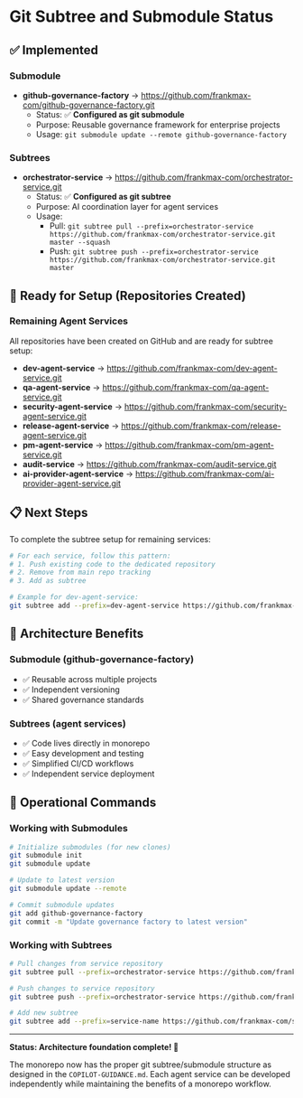 # Git Subtree and Submodule Status

## ✅ Implemented

### Submodule
- **github-governance-factory** → https://github.com/frankmax-com/github-governance-factory.git
  - Status: ✅ **Configured as git submodule**
  - Purpose: Reusable governance framework for enterprise projects
  - Usage: `git submodule update --remote github-governance-factory`

### Subtrees
- **orchestrator-service** → https://github.com/frankmax-com/orchestrator-service.git
  - Status: ✅ **Configured as git subtree**
  - Purpose: AI coordination layer for agent services
  - Usage: 
    - Pull: `git subtree pull --prefix=orchestrator-service https://github.com/frankmax-com/orchestrator-service.git master --squash`
    - Push: `git subtree push --prefix=orchestrator-service https://github.com/frankmax-com/orchestrator-service.git master`

## 🚧 Ready for Setup (Repositories Created)

### Remaining Agent Services
All repositories have been created on GitHub and are ready for subtree setup:

- **dev-agent-service** → https://github.com/frankmax-com/dev-agent-service.git
- **qa-agent-service** → https://github.com/frankmax-com/qa-agent-service.git
- **security-agent-service** → https://github.com/frankmax-com/security-agent-service.git
- **release-agent-service** → https://github.com/frankmax-com/release-agent-service.git
- **pm-agent-service** → https://github.com/frankmax-com/pm-agent-service.git
- **audit-service** → https://github.com/frankmax-com/audit-service.git
- **ai-provider-agent-service** → https://github.com/frankmax-com/ai-provider-agent-service.git

## 📋 Next Steps

To complete the subtree setup for remaining services:

```bash
# For each service, follow this pattern:
# 1. Push existing code to the dedicated repository
# 2. Remove from main repo tracking
# 3. Add as subtree

# Example for dev-agent-service:
git subtree add --prefix=dev-agent-service https://github.com/frankmax-com/dev-agent-service.git master --squash
```

## 🎯 Architecture Benefits

### Submodule (github-governance-factory)
- ✅ Reusable across multiple projects
- ✅ Independent versioning
- ✅ Shared governance standards

### Subtrees (agent services)
- ✅ Code lives directly in monorepo
- ✅ Easy development and testing
- ✅ Simplified CI/CD workflows
- ✅ Independent service deployment

## 🔧 Operational Commands

### Working with Submodules
```bash
# Initialize submodules (for new clones)
git submodule init
git submodule update

# Update to latest version
git submodule update --remote

# Commit submodule updates
git add github-governance-factory
git commit -m "Update governance factory to latest version"
```

### Working with Subtrees
```bash
# Pull changes from service repository
git subtree pull --prefix=orchestrator-service https://github.com/frankmax-com/orchestrator-service.git master --squash

# Push changes to service repository
git subtree push --prefix=orchestrator-service https://github.com/frankmax-com/orchestrator-service.git master

# Add new subtree
git subtree add --prefix=service-name https://github.com/frankmax-com/service-name.git master --squash
```

---

**Status: Architecture foundation complete! 🎉**

The monorepo now has the proper git subtree/submodule structure as designed in the `COPILOT-GUIDANCE.md`. Each agent service can be developed independently while maintaining the benefits of a monorepo workflow.
